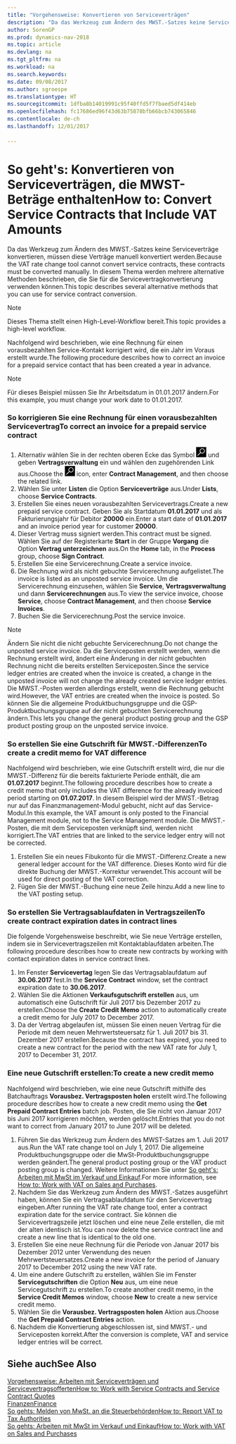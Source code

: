 ```yaml
---
title: "Vorgehensweise: Konvertieren von Serviceverträgen"
description: "Da das Werkzeug zum Ändern des MWST.-Satzes keine Serviceverträge konvertieren, müssen diese Verträge manuell konvertiert werden. In diesem Thema werden mehrere alternative Methoden beschrieben, die Sie für die Servicevertragkonvertierung verwenden können."
author: SorenGP
ms.prod: dynamics-nav-2018
ms.topic: article
ms.devlang: na
ms.tgt_pltfrm: na
ms.workload: na
ms.search.keywords: 
ms.date: 09/08/2017
ms.author: sgroespe
ms.translationtype: HT
ms.sourcegitcommit: 1dfba8b14019991c95f40ffd5f7fbaed5df414eb
ms.openlocfilehash: fc17686ed96f43d63b75878bfb66bcb743065846
ms.contentlocale: de-ch
ms.lasthandoff: 12/01/2017

---
```

# <a name="how-to-convert-service-contracts-that-include-vat-amounts"></a><span data-ttu-id="56c73-104">So geht's: Konvertieren von Serviceverträgen, die MWST-Beträge enthalten</span><span class="sxs-lookup"><span data-stu-id="56c73-104">How to: Convert Service Contracts that Include VAT Amounts</span></span>
<span data-ttu-id="56c73-105">Da das Werkzeug zum Ändern des MWST.-Satzes keine Serviceverträge konvertieren, müssen diese Verträge manuell konvertiert werden.</span><span class="sxs-lookup"><span data-stu-id="56c73-105">Because the VAT rate change tool cannot convert service contracts, these contracts must be converted manually.</span></span> <span data-ttu-id="56c73-106">In diesem Thema werden mehrere alternative Methoden beschrieben, die Sie für die Servicevertragkonvertierung verwenden können.</span><span class="sxs-lookup"><span data-stu-id="56c73-106">This topic describes several alternative methods that you can use for service contract conversion.</span></span>  

> [!NOTE]  
>  <span data-ttu-id="56c73-107">Dieses Thema stellt einen High-Level-Workflow bereit.</span><span class="sxs-lookup"><span data-stu-id="56c73-107">This topic provides a high-level workflow.</span></span>  

 <span data-ttu-id="56c73-108">Nachfolgend wird beschrieben, wie eine Rechnung für einen vorausbezahlten Service-Kontakt korrigiert wird, die ein Jahr im Voraus erstellt wurde.</span><span class="sxs-lookup"><span data-stu-id="56c73-108">The following procedure describes how to correct an invoice for a prepaid service contact that has been created a year in advance.</span></span>  

> [!NOTE]  
>  <span data-ttu-id="56c73-109">Für dieses Beispiel müssen Sie Ihr Arbeitsdatum in 01.01.2017 ändern.</span><span class="sxs-lookup"><span data-stu-id="56c73-109">For this example, you must change your work date to 01.01.2017.</span></span>  

### <a name="to-correct-an-invoice-for-a-prepaid-service-contract"></a><span data-ttu-id="56c73-110">So korrigieren Sie eine Rechnung für einen vorausbezahlten Servicevertrag</span><span class="sxs-lookup"><span data-stu-id="56c73-110">To correct an invoice for a prepaid service contract</span></span>  
1. <span data-ttu-id="56c73-111">Alternativ wählen Sie in der rechten oberen Ecke das Symbol ![Nach Seite oder Bericht suchen](media/ui-search/search_small.png "Nach Seite oder Bericht suchen") und geben **Vertragsverwaltung** ein und wählen den zugehörenden Link aus.</span><span class="sxs-lookup"><span data-stu-id="56c73-111">Choose the ![Search for Page or Report](media/ui-search/search_small.png "Search for Page or Report icon") icon, enter **Contract Management**, and then choose the related link.</span></span>  
2. <span data-ttu-id="56c73-112">Wählen Sie unter **Listen** die Option **Serviceverträge** aus.</span><span class="sxs-lookup"><span data-stu-id="56c73-112">Under **Lists**, choose **Service Contracts**.</span></span>  
3. <span data-ttu-id="56c73-113">Erstellen Sie eines neuen vorausbezahlten Servicevertrags.</span><span class="sxs-lookup"><span data-stu-id="56c73-113">Create a new prepaid service contract.</span></span> <span data-ttu-id="56c73-114">Geben Sie als Startdatum **01.01.2017** und als Fakturierungsjahr für Debitor **20000** ein.</span><span class="sxs-lookup"><span data-stu-id="56c73-114">Enter a start date of **01.01.2017** and an invoice period year for customer **20000**.</span></span>  
4. <span data-ttu-id="56c73-115">Dieser Vertrag muss signiert werden.</span><span class="sxs-lookup"><span data-stu-id="56c73-115">This contract must be signed.</span></span> <span data-ttu-id="56c73-116">Wählen Sie auf der Registerkarte **Start** in der Gruppe **Vorgang** die Option **Vertrag unterzeichnen** aus.</span><span class="sxs-lookup"><span data-stu-id="56c73-116">On the **Home** tab, in the **Process** group, choose **Sign Contract**.</span></span>  
5. <span data-ttu-id="56c73-117">Erstellen Sie eine Servicerechnung.</span><span class="sxs-lookup"><span data-stu-id="56c73-117">Create a service invoice.</span></span>
6. <span data-ttu-id="56c73-118">Die Rechnung wird als nicht gebuchte Servicerechnung aufgelistet.</span><span class="sxs-lookup"><span data-stu-id="56c73-118">The invoice is listed as an unposted service invoice.</span></span> <span data-ttu-id="56c73-119">Um die Servicerechnung einzusehen, wählen Sie **Service**, **Vertragsverwaltung** und dann **Servicerechnungen** aus.</span><span class="sxs-lookup"><span data-stu-id="56c73-119">To view the service invoice, choose **Service**, choose **Contract Management**, and then choose **Service Invoices**.</span></span>  
7. <span data-ttu-id="56c73-120">Buchen Sie die Servicerechnung.</span><span class="sxs-lookup"><span data-stu-id="56c73-120">Post the service invoice.</span></span>  

> [!NOTE]  
>  <span data-ttu-id="56c73-121">Ändern Sie nicht die nicht gebuchte Servicerechnung.</span><span class="sxs-lookup"><span data-stu-id="56c73-121">Do not change the unposted service invoice.</span></span> <span data-ttu-id="56c73-122">Da die Serviceposten erstellt werden, wenn die Rechnung erstellt wird, ändert eine Änderung in der nicht gebuchten Rechnung nicht die bereits erstellten Serviceposten.</span><span class="sxs-lookup"><span data-stu-id="56c73-122">Since the service ledger entries are created when the invoice is created, a change in the unposted invoice will not change the already created service ledger entries.</span></span> <span data-ttu-id="56c73-123">Die MWST.-Posten werden allerdings erstellt, wenn die Rechnung gebucht wird.</span><span class="sxs-lookup"><span data-stu-id="56c73-123">However, the VAT entries are created when the invoice is posted.</span></span> <span data-ttu-id="56c73-124">So können Sie die allgemeine Produktbuchungsgruppe und die GSP-Produktbuchungsgruppe auf der nicht gebuchten Servicerechnung ändern.</span><span class="sxs-lookup"><span data-stu-id="56c73-124">This lets you change the general product posting group and the GSP product posting group on the unposted service invoice.</span></span>  

### <a name="to-create-a-credit-memo-for-vat-difference"></a><span data-ttu-id="56c73-125">So erstellen Sie eine Gutschrift für MWST.-Differenzen</span><span class="sxs-lookup"><span data-stu-id="56c73-125">To create a credit memo for VAT difference</span></span>  
<span data-ttu-id="56c73-126">Nachfolgend wird beschrieben, wie eine Gutschrift erstellt wird, die nur die MWST.-Differenz für die bereits fakturierte Periode enthält, die am **01.07.2017** beginnt.</span><span class="sxs-lookup"><span data-stu-id="56c73-126">The following procedure describes how to create a credit memo that only includes the VAT difference for the already invoiced period starting on **01.07.2017**.</span></span> <span data-ttu-id="56c73-127">In diesem Beispiel wird der MWST.-Betrag nur auf das Finanzmanagement-Modul gebucht, nicht auf das Service-Modul.</span><span class="sxs-lookup"><span data-stu-id="56c73-127">In this example, the VAT amount is only posted to the Financial Management module, not to the Service Management module.</span></span> <span data-ttu-id="56c73-128">Die MWST.-Posten, die mit dem Serviceposten verknüpft sind, werden nicht korrigiert.</span><span class="sxs-lookup"><span data-stu-id="56c73-128">The VAT entries that are linked to the service ledger entry will not be corrected.</span></span>  

1. <span data-ttu-id="56c73-129">Erstellen Sie ein neues Fibukonto für die MWST.-Differenz.</span><span class="sxs-lookup"><span data-stu-id="56c73-129">Create a new general ledger account for the VAT difference.</span></span> <span data-ttu-id="56c73-130">Dieses Konto wird für die direkte Buchung der MWST.-Korrektur verwendet.</span><span class="sxs-lookup"><span data-stu-id="56c73-130">This account will be used for direct posting of the VAT correction.</span></span>  
2. <span data-ttu-id="56c73-131">Fügen Sie der MWST.-Buchung eine neue Zeile hinzu.</span><span class="sxs-lookup"><span data-stu-id="56c73-131">Add a new line to the VAT posting setup.</span></span>  

### <a name="to-create-contract-expiration-dates-in-contract-lines"></a><span data-ttu-id="56c73-132">So erstellen Sie Vertragsablaufdaten in Vertragszeilen</span><span class="sxs-lookup"><span data-stu-id="56c73-132">To create contract expiration dates in contract lines</span></span>  
<span data-ttu-id="56c73-133">Die folgende Vorgehensweise beschreibt, wie Sie neue Verträge erstellen, indem sie in Servicevertragszeilen mit Kontaktablaufdaten arbeiten.</span><span class="sxs-lookup"><span data-stu-id="56c73-133">The following procedure describes how to create new contracts by working with contact expiration dates in service contract lines.</span></span>  

1. <span data-ttu-id="56c73-134">Im Fenster **Servicevertag** legen Sie das Vertragsablaufdatum auf **30.06.2017** fest.</span><span class="sxs-lookup"><span data-stu-id="56c73-134">In the **Service Contract** window, set the contract expiration date to **30.06.2017**.</span></span>  
2. <span data-ttu-id="56c73-135">Wählen Sie die Aktionen **Verkaufsgutschrift erstellen** aus, um automatisch eine Gutschrift für Juli 2017 bis Dezember 2017 zu erstellen.</span><span class="sxs-lookup"><span data-stu-id="56c73-135">Choose the **Create Credit Memo** action to automatically create a credit memo for July 2017 to December 2017.</span></span>  
3. <span data-ttu-id="56c73-136">Da der Vertrag abgelaufen ist, müssen Sie einen neuen Vertrag für die Periode mit dem neuen Mehrwertsteuersatz für 1. Juli 2017 bis 31. Dezember 2017 erstellen.</span><span class="sxs-lookup"><span data-stu-id="56c73-136">Because the contract has expired, you need to create a new contract for the period with the new VAT rate for July 1, 2017 to December 31, 2017.</span></span>  

### <a name="to-create-a-new-credit-memo"></a><span data-ttu-id="56c73-137">Eine neue Gutschrift erstellen:</span><span class="sxs-lookup"><span data-stu-id="56c73-137">To create a new credit memo</span></span>  
<span data-ttu-id="56c73-138">Nachfolgend wird beschrieben, wie eine neue Gutschrift mithilfe des Batchauftrags **Vorausbez. Vertragsposten holen** erstellt wird.</span><span class="sxs-lookup"><span data-stu-id="56c73-138">The following procedure describes how to create a new credit memo using the **Get Prepaid Contract Entries** batch job.</span></span> <span data-ttu-id="56c73-139">Posten, die Sie nicht von Januar 2017 bis Juni 2017 korrigieren möchten, werden gelöscht.</span><span class="sxs-lookup"><span data-stu-id="56c73-139">Entries that you do not want to correct from January 2017 to June 2017 will be deleted.</span></span>  

1. <span data-ttu-id="56c73-140">Führen Sie das Werkzeug zum Ändern des MWST-Satzes am 1. Juli 2017 aus.</span><span class="sxs-lookup"><span data-stu-id="56c73-140">Run the VAT rate change tool on July 1, 2017.</span></span> <span data-ttu-id="56c73-141">Die allgemeine Produktbuchungsgruppe oder die MwSt-Produktbuchungsgruppe werden geändert.</span><span class="sxs-lookup"><span data-stu-id="56c73-141">The general product posting group or the VAT product posting group is changed.</span></span> <span data-ttu-id="56c73-142">Weitere Informationen Sie unter [So geht's: Arbeiten mit MwSt im Verkauf und Einkauf](finance-work-with-vat.md).</span><span class="sxs-lookup"><span data-stu-id="56c73-142">For more information, see [How to: Work with VAT on Sales and Purchases](finance-work-with-vat.md).</span></span>  
2. <span data-ttu-id="56c73-143">Nachdem Sie das Werkzeug zum Ändern des MWST.-Satzes ausgeführt haben, können Sie ein Vertragsablaufdatum für den Servicevertrag eingeben.</span><span class="sxs-lookup"><span data-stu-id="56c73-143">After running the VAT rate change tool, enter a contract expiration date for the service contract.</span></span> <span data-ttu-id="56c73-144">Sie können die Servicevertragszeile jetzt löschen und eine neue Zeile erstellen, die mit der alten identisch ist.</span><span class="sxs-lookup"><span data-stu-id="56c73-144">You can now delete the service contract line and create a new line that is identical to the old one.</span></span>  
3. <span data-ttu-id="56c73-145">Erstellen Sie eine neue Rechnung für die Periode von Januar 2017 bis Dezember 2012 unter Verwendung des neuen Mehrwertsteuersatzes.</span><span class="sxs-lookup"><span data-stu-id="56c73-145">Create a new invoice for the period of January 2017 to December 2012 using the new VAT rate.</span></span>  
4. <span data-ttu-id="56c73-146">Um eine andere Gutschrift zu erstellen, wählen Sie im Fenster **Servicegutschriften** die Option **Neu** aus, um eine neue Servicegutschrift zu erstellen.</span><span class="sxs-lookup"><span data-stu-id="56c73-146">To create another credit memo, in the **Service Credit Memos** window, choose **New** to create a new service credit memo.</span></span>  
5. <span data-ttu-id="56c73-147">Wählen Sie die **Vorausbez. Vertragsposten holen** Aktion aus.</span><span class="sxs-lookup"><span data-stu-id="56c73-147">Choose the **Get Prepaid Contract Entries** action.</span></span>  
6. <span data-ttu-id="56c73-148">Nachdem die Konvertierung abgeschlossen ist, sind MWST.- und Serviceposten korrekt.</span><span class="sxs-lookup"><span data-stu-id="56c73-148">After the conversion is complete, VAT and service ledger entries will be correct.</span></span>  

## <a name="see-also"></a><span data-ttu-id="56c73-149">Siehe auch</span><span class="sxs-lookup"><span data-stu-id="56c73-149">See Also</span></span>  
[<span data-ttu-id="56c73-150">Vorgehensweise: Arbeiten mit Serviceverträgen und Servicevertragsofferten</span><span class="sxs-lookup"><span data-stu-id="56c73-150">How to: Work with Service Contracts and Service Contract Quotes</span></span>](service-how-to-create-service-contracts-and-service-contract-quotes.md)  
[<span data-ttu-id="56c73-151">Finanzen</span><span class="sxs-lookup"><span data-stu-id="56c73-151">Finance</span></span>](finance.md)  
[<span data-ttu-id="56c73-152">So gehts: Melden von MwSt. an die Steuerbehörden</span><span class="sxs-lookup"><span data-stu-id="56c73-152">How to: Report VAT to Tax Authorities</span></span>](finance-how-report-vat.md)  
[<span data-ttu-id="56c73-153">So gehts: Arbeiten mit MwSt im Verkauf und Einkauf</span><span class="sxs-lookup"><span data-stu-id="56c73-153">How to: Work with VAT on Sales and Purchases</span></span>](finance-work-with-vat.md)  

